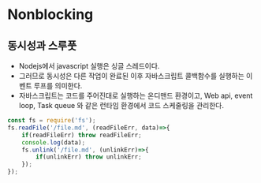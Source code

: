 # Nonblocking

## 동시성과 스루풋
+ Nodejs에서 javascript 실행은 싱글 스레드이다.
+ 그러므로 동시성은 다른 작업이 완료된 이후 자바스크립트 콜백함수를 실행하는 이벤트 루프를 의미한다. 
+ 자바스크립트는 코드를 주어진대로 실행하는 온디맨드 환경이고, Web api, event loop, Task queue 와 같은 런타임 환경에서 코드 스케줄링을 관리한다. 


```javascript
const fs = require('fs');
fs.readFile('/file.md', (readFileErr, data)=>{
    if(readFileErr) throw readFileErr;
    console.log(data);
    fs.unlink('/file.md', (unlinkErr)=>{
        if(unlinkErr) throw unlinkErr;
    });
});